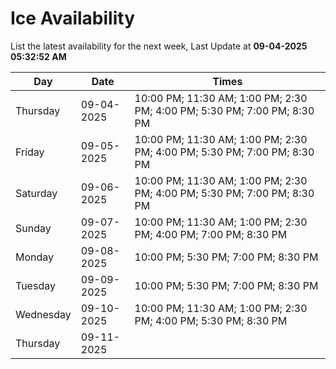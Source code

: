 # Ice Availability

List the latest availability for the next week, Last Update at **09-04-2025 05:32:52 AM**

| Day         | Date        | Times       |
| ----------- | ----------- | ----------- |
|Thursday|09-04-2025|10:00 PM; 11:30 AM; 1:00 PM; 2:30 PM; 4:00 PM; 5:30 PM; 7:00 PM; 8:30 PM|
|Friday|09-05-2025|10:00 PM; 11:30 AM; 1:00 PM; 2:30 PM; 4:00 PM; 5:30 PM; 7:00 PM; 8:30 PM|
|Saturday|09-06-2025|10:00 PM; 11:30 AM; 1:00 PM; 2:30 PM; 4:00 PM; 5:30 PM; 7:00 PM; 8:30 PM|
|Sunday|09-07-2025|10:00 PM; 11:30 AM; 1:00 PM; 2:30 PM; 4:00 PM; 7:00 PM; 8:30 PM|
|Monday|09-08-2025|10:00 PM; 5:30 PM; 7:00 PM; 8:30 PM|
|Tuesday|09-09-2025|10:00 PM; 5:30 PM; 7:00 PM; 8:30 PM|
|Wednesday|09-10-2025|10:00 PM; 11:30 AM; 1:00 PM; 2:30 PM; 4:00 PM; 5:30 PM; 8:30 PM|
|Thursday|09-11-2025||
